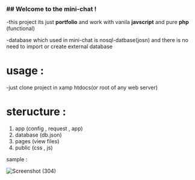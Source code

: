 ### ## Welcome to the mini-chat !

-this project its just **portfolio** and work with vanila **javscript** and pure **php** (functional) 

-database which used in mini-chat is nosql-datbase(josn) and there is no need to import or create external database 


# usage :

-just clone project in xamp htdocs(or root of any web server)


# steructure :

1. app (config , request , app)
2. database (db.json)
3. pages (view files)
4. public (css , js)


sample : 


![Screenshot (304)](https://user-images.githubusercontent.com/110903442/209528470-c2c1a7af-806a-4b01-b18e-21373a9e720a.png)
